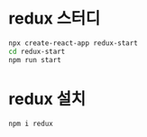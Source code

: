# redux 스터디

```bash
npx create-react-app redux-start
cd redux-start
npm run start
```

# redux 설치

```bash
npm i redux
```
